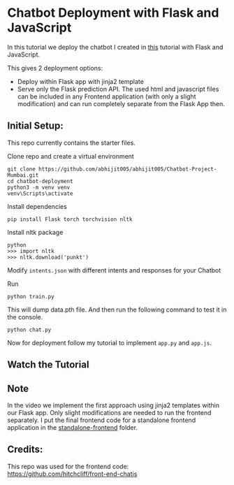 # Chatbot Deployment with Flask and JavaScript

In this tutorial we deploy the chatbot I created in [this](https://github.com/python-engineer/pytorch-chatbot) tutorial with Flask and JavaScript.

This gives 2 deployment options:
- Deploy within Flask app with jinja2 template
- Serve only the Flask prediction API. The used html and javascript files can be included in any Frontend application (with only a slight modification) and can run completely separate from the Flask App then.

## Initial Setup:
This repo currently contains the starter files.

Clone repo and create a virtual environment
```
git clone https://github.com/abhijit005/abhijit005/Chatbot-Project-Mumbai.git
cd chatbot-deployment
python3 -m venv venv
venv\Scripts\activate
```
Install dependencies
```
pip install Flask torch torchvision nltk
```
Install nltk package
```
python
>>> import nltk
>>> nltk.download('punkt')
```
Modify `intents.json` with different intents and responses for your Chatbot

Run
```
python train.py
```
This will dump data.pth file. And then run
the following command to test it in the console.
```
python chat.py
```

Now for deployment follow my tutorial to implement `app.py` and `app.js`.

## Watch the Tutorial

## Note
In the video we implement the first approach using jinja2 templates within our Flask app. Only slight modifications are needed to run the frontend separately. I put the final frontend code for a standalone frontend application in the [standalone-frontend](/standalone-frontend) folder.

## Credits:
This repo was used for the frontend code:
https://github.com/hitchcliff/front-end-chatjs
